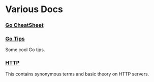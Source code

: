 # Various Docs

### [Go CheatSheet](https://github.com/astenmies/various-docs/blob/master/go-cheatsheet.md)

### [Go Tips](https://github.com/astenmies/various-docs/blob/master/go-tips.md)
Some cool Go tips.

### [HTTP](https://github.com/astenmies/various-docs/blob/master/http.md)
This contains synonymous terms and basic theory on HTTP servers.
